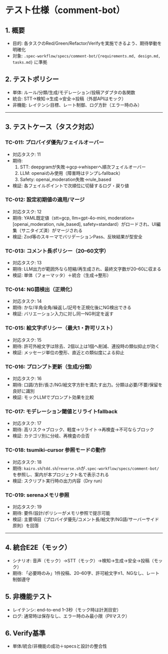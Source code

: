 # テスト仕様（comment-bot）

## 1. 概要
- 目的: 各タスクのRed/Green/Refactor/Verifyを実施できるよう、期待挙動を明確化
- 対象: `.spec-workflow/specs/comment-bot/{requirements.md, design.md, tasks.md}` に準拠

## 2. テストポリシー
- 単体: ルール/分類/生成/モデレーション/投稿アダプタの各関数
- 統合: STT→検知→生成→安全→投稿（外部APIはモック）
- 非機能: レイテンシ目標、レート制御、ログ方針（エラー時のみ）

---

## 3. テストケース（タスク対応）

### TC-011: プロバイダ優先/フェイルオーバー
- 対応タスク: 11
- 期待:
  1) STT: deepgramが失敗→gcp→whisperへ順次フェイルオーバー
  2) LLM: openaiのみ使用（障害時はテンプレfallback）
  3) Safety: openai_moderation失敗→rule_based
- 検証: 各フェイルポイントで次順位に切替するログ・戻り値

### TC-012: 設定初期値の適用/マージ
- 対応タスク: 12
- 期待: YAML既定値（stt=gcp, llm=gpt-4o-mini, moderation=[openai_moderation, rule_based], safety=standard）がロードされ、UI編集（サニタイズ済）がマージされる
- 検証: Zod等のスキーマでバリデーションPass、反映結果が型安全

### TC-013: コメント長ポリシー（20–60文字）
- 対応タスク: 13
- 期待: LLM出力が範囲外なら短縮/再生成され、最終文字数が20–60に収まる
- 検証: 単体（フォーマッタ）＋統合（生成→整形）

### TC-014: NG語検出（正規化）
- 対応タスク: 14
- 期待: かな/半角全角/繰返し/記号を正規化後にNG検出できる
- 検証: バリエーション入力に対し同一NG判定を返す

### TC-015: 絵文字ポリシー（最大1・許可リスト）
- 対応タスク: 15
- 期待: 許可外絵文字は除去、2個以上は1個へ削減、連投時の類似抑止が効く
- 検証: メッセージ単位の整形、直近との類似度による抑止

### TC-016: プロンプト更新（生成/分類）
- 対応タスク: 16
- 期待: 口調/方針/長さ/NG/絵文字方針を満たす出力。分類は必要/不要/保留を良好に識別
- 検証: モックLLMでプロンプト効果を比較

### TC-017: モデレーション閾値とリライトfallback
- 対応タスク: 17
- 期待: 高リスク→ブロック、軽度→リライト→再検査→不可ならブロック
- 検証: カテゴリ別に分岐、再検査の合否

### TC-018: tsumiki-cursor 参照モードの動作
- 対応タスク: 18
- 期待: `kairo.sh`/`tdd.sh`/`reverse.sh`が`.spec-workflow/specs/comment-bot/`を参照し、案内が本プロジェクト名で表示される
- 検証: スクリプト実行時の出力内容（Dry run）

### TC-019: serenaメモリ参照
- 対応タスク: 19
- 期待: 要件/設計/ポリシーがメモリ参照で提示可能
- 検証: 主要項目（プロバイダ優先/コメント長/絵文字/NG語/サーバーサイド原則）を回答

---

## 4. 統合E2E（モック）
- シナリオ: 音声（モック）→STT（モック）→検知→生成→安全→投稿（モック）
- 期待: 「必要時のみ」1件投稿、20–60字、許可絵文字≤1、NGなし、レート制御遵守

## 5. 非機能テスト
- レイテンシ: end-to-end 1–3秒（モック時は計測目安）
- ログ: 通常時は保存なし、エラー時のみ最小限（PIIマスク）

## 6. Verify基準
- 単体/統合/非機能の成功＋specsと設計の整合性
